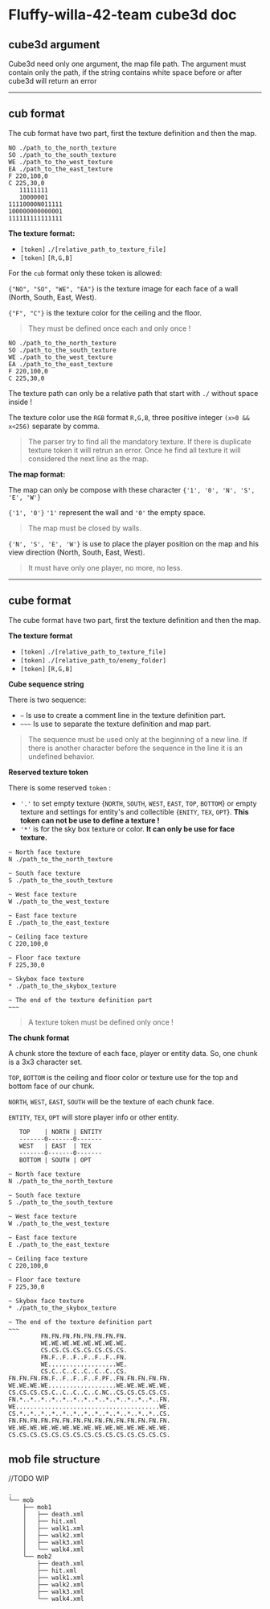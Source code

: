 # Fluffy-willa-42-team cube3d doc

## cube3d argument

Cube3d need only one argument, the map file path.
The argument must contain only the path, if the string contains white space before or after cube3d will return an error

------

## cub format

The cub format have two part, first the texture definition and then the map.

```
NO ./path_to_the_north_texture
SO ./path_to_the_south_texture
WE ./path_to_the_west_texture
EA ./path_to_the_east_texture
F 220,100,0
C 225,30,0
   11111111
   10000001
11110000N011111
100000000000001
111111111111111
```

**The texture format:**

- `[token]` `./[relative_path_to_texture_file]`
- `[token]` `[R,G,B]`

For the `cub` format only these token is allowed:

`{"NO", "SO", "WE", "EA"}` is the texture image for each face of a wall (North, South, East, West).

`{"F", "C"}` is the texture color for the ceiling and the floor.

> They must be defined once each and only once !

```
NO ./path_to_the_north_texture
SO ./path_to_the_south_texture
WE ./path_to_the_west_texture
EA ./path_to_the_east_texture
F 220,100,0
C 225,30,0
```

The texture path can only be a relative path that start with `./` without space inside !

The texture color use the `RGB` format `R,G,B`, three positive integer `(x>0 && x<256)` separate by comma.

> The parser try to find all the mandatory texture. If there is duplicate texture token it will retrun an error.
> Once he find all texture it will considered the next line as the map.

**The map format:**

The map can only be compose with these character `{'1', '0', 'N', 'S', 'E', 'W'}`

`{'1', '0'}` `'1'` represent the wall and `'0'` the empty space.
> The map must be closed by walls.

`{'N', 'S', 'E', 'W'}` is use to place the player position on the map and his view direction (North, South, East, West).
> It must have only one player, no more, no less.

------

## cube format

The cube format have two part, first the texture definition and then the map.

**The texture format**

- `[token]` `./[relative_path_to_texture_file]`
- `[token]` `./[relative_path_to/enemy_folder]`
- `[token]` `[R,G,B]`

**Cube sequence string**

There is two sequence:
- `~`   Is use to create a comment line in the texture definition part.
- `~~~` Is use to separate the texture definition and map part.

> The sequence must be used only at the beginning of a new line.
> If there is another character before the sequence in the line it is an undefined behavior.

**Reserved texture token**

There is some reserved `token` :
- `'.'` to set empty texture {`NORTH`, `SOUTH`, `WEST`, `EAST`, `TOP`, `BOTTOM`} or empty texture and settings for entity's and collectible {`ENITY`, `TEX`, `OPT`}. **This token can not be use to define a texture !**
-  `'*'` is for the sky box texture or color. **It can only be use for face texture.**

```
~ North face texture
N ./path_to_the_north_texture

~ South face texture
S ./path_to_the_south_texture

~ West face texture
W ./path_to_the_west_texture

~ East face texture
E ./path_to_the_east_texture

~ Ceiling face texture
C 220,100,0

~ Floor face texture
F 225,30,0

~ Skybox face texture
* ./path_to_the_skybox_texture

~ The end of the texture definition part
~~~
```

> A texture token must be defined only once !

**The chunk format**

A chunk store the texture of each face, player or entity data. So, one chunk is a 3x3 character set.

`TOP`, `BOTTOM` is the ceiling and floor color or texture use for the top and bottom face of our chunk.

`NORTH`, `WEST`, `EAST`, `SOUTH` will be the texture of each chunk face.

`ENTITY`, `TEX`, `OPT` will store player info or other entity.

```
   TOP    | NORTH | ENTITY
   -------0-------0-------
   WEST   | EAST  | TEX
   -------0-------0-------
   BOTTOM | SOUTH | OPT
```



```
~ North face texture
N ./path_to_the_north_texture

~ South face texture
S ./path_to_the_south_texture

~ West face texture
W ./path_to_the_west_texture

~ East face texture
E ./path_to_the_east_texture

~ Ceiling face texture
C 220,100,0

~ Floor face texture
F 225,30,0

~ Skybox face texture
* ./path_to_the_skybox_texture

~ The end of the texture definition part
~~~
         FN.FN.FN.FN.FN.FN.FN.FN.
         WE.WE.WE.WE.WE.WE.WE.WE.
         CS.CS.CS.CS.CS.CS.CS.CS.
         FN.F..F..F..F..F..F..FN.
         WE...................WE.
         CS.C..C..C..C..C..C..CS.
FN.FN.FN.FN.F..F..F..F..F.PF..FN.FN.FN.FN.FN.
WE.WE.WE.WE...................WE.WE.WE.WE.WE.
CS.CS.CS.CS.C..C..C..C..C.NC..CS.CS.CS.CS.CS.
FN.*..*..*..*..*..*..*..*..*..*..*..*..*..FN.
WE........................................WE.
CS.*..*..*..*..*..*..*..*..*..*..*..*..*..CS.
FN.FN.FN.FN.FN.FN.FN.FN.FN.FN.FN.FN.FN.FN.FN.
WE.WE.WE.WE.WE.WE.WE.WE.WE.WE.WE.WE.WE.WE.WE.
CS.CS.CS.CS.CS.CS.CS.CS.CS.CS.CS.CS.CS.CS.CS.
```

## mob file structure
//TODO WIP
```
.
└── mob
    ├── mob1
    │   ├── death.xml
    │   ├── hit.xml
    │   ├── walk1.xml
    │   ├── walk2.xml
    │   ├── walk3.xml
    │   └── walk4.xml
    └── mob2
        ├── death.xml
        ├── hit.xml
        ├── walk1.xml
        ├── walk2.xml
        ├── walk3.xml
        └── walk4.xml
```